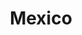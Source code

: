 ---
title: "Mexico"
introtext: "Mexico is één van de fijnste vakantie bestemmingen ter wereld! Het land ligt in Centraal Amerika en heeft een rijke en vergaande historie. Denk bijvoorbeeld aan de Maya's en Azteken die hier geleefd hebben. Tegenwoordig staat Mexico bekend om haar tempels, lekkere eten en de mooie stranden. Vooral Yucatan is een aanrader met de uiterst relaxte sfeer en brede witte stranden met de azuurblauwe Golf van Mexico. Verder is het Mexicaanse landschap heel divers, met woestijnen, vulkanen, watervallen en regenwouden. Het moge duidelijk zijn dat Mexico de ideale reisbestemming is voor zowel een avontuurlijke rondreis als een ontspannen strandvakantie!"
introimage: "https://lh3.googleusercontent.com/P4mh7k3dxn5sqH3UBC4hOWQw2hvkZTeOWWpWVu5OqTP0k3Vxe5BAKB-a46p_IbSXMfXylR5wyQD1gOwPIZweApt0LG9XYJLMbN8ywm1w1pjPevy6oi1zmmfwQrlROQxppFj01OgeJw=w800"
surface: "1.960.000"
inhabitants: "129.200.000"
rate: "26,13"
valuta: "peso"
need_to_know_text: ""
need_to_know_more_text: ""
fact_one_text: ""
fact_two_text: ""
bigmac_index: ""
images: "https://lh3.googleusercontent.com/mT1J3tGRZT75mVsrCP2IXs8Y9gnyVCJrd-zPmTLhurXiY4WhX0cB7Jr5pq34idG0CFgDikbTo7gxvSrz6zuRH71i1oKUYsOW6c2nkc-gqYhAbJr1arJGLsrNb-IxzDs8Nz6KKgokjw=w800|https://lh3.googleusercontent.com/Sg5HVjEVlPXWrOlpO-2Jr_qPedk0wBNwAHP_O5pX-ebOjcrDuFmOoxshR-WtscsdNO0OVl68ERQ4jp2j55fC-Y0K5U60bcwcFeySBie5TfGYVtjNKKPNzAao1Wa72PjVuUqBXVqH1w=w800|https://lh3.googleusercontent.com/ZTrAJoQcB_6ZRQe-Gd_DtHULd8_2pVXhUvJJ4rD-VspsHfvucDnZ3zEwDvTFZpIFg_LiJ9VapA4nSzbCbBSdKzUucnVkwFvgAyJqUzO48AIz3_nfvhLLPYnPkhtJNgNsoceGxKOSsQ=w800|https://lh3.googleusercontent.com/-90EuEKB-cYO7usPdtXaqwy3QwDb0wSyegWaszWtFyB9zIM356Xg7vm89D6eoXvEwZeoBqYc6nfgd1REgHnFxlkPy7QLB4OsjWGKq01_Fov3Tu5431ea1_SBJOgegh6Qzxx5kwf93A=w800"
flight_button_title: "Check vluchtprijzen Mexico"
flight_button_url: "https://lt45.net/c/?si=11986&li=1528136&wi=335922&ws=&dl=transport%2Fflights%2Fnl%2Fmx%2F%3Flocale%3Dnl-NL%26currency%3DEUR%26market%3DNL"
inspiration_url: "https://partner.bol.com/click/click?p=2&t=url&s=1025999&f=TXL&url=https%3A%2F%2Fwww.bol.com%2Fnl%2Ff%2Flonely-planet-mexico%2F9200000000939223%2F&name=Lonely%20Planet%20Mexico%2C%20Lonely%20Planet"
country_code: "mx"
hotels_url: "https://www.booking.com/country/mx.nl.html?aid=1837623"
continent: "Noord-Amerika"
---